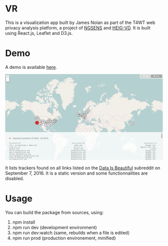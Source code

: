 # VR
This is a visualization app built by James Nolan as part of the T4WT web privacy analysis platform, a project of [NGSENS](https://www.ngsens.com) and [HEIG-VD](https://www.heig-vd.ch). It is built using React.js, Leaflet and D3.js.

# Demo
A demo is available [here](https://t4wt.ngsens.com/demo).

![Screenshot](screenshot.png "A screenshot of the demo")

It lists trackers found on all links listed on the [Data Is Beautiful](https://www.reddit.com/r/dataisbeautiful/) subreddit on September 7, 2016. It is a static version and some functionnalities are disabled.

# Usage
You can build the package from sources, using:

1. npm install
2. npm run dev (development environment)
3. npm run dev:watch (same, rebuilds when a file is edited)
4. npm run prod (production environement, minified)